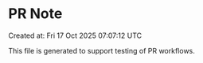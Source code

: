 # PR Note

Created at: Fri 17 Oct 2025 07:07:12 UTC

This file is generated to support testing of PR workflows.
